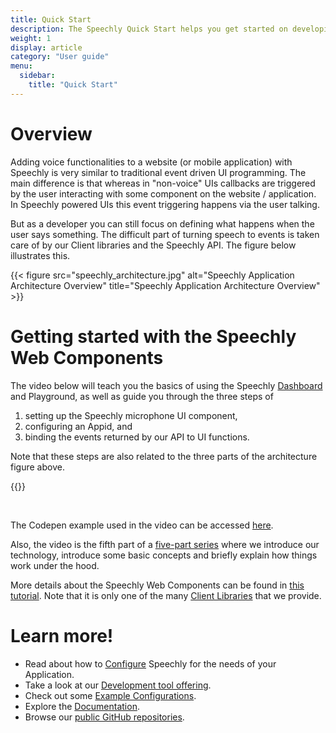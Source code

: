 ```yaml
---
title: Quick Start
description: The Speechly Quick Start helps you get started on developing with Speechly on the Web.
weight: 1
display: article
category: "User guide"
menu:
  sidebar:
    title: "Quick Start"
---
```

# Overview
Adding voice functionalities to a website (or mobile application) with Speechly is very similar to traditional event driven UI programming. The main difference is that whereas in "non-voice" UIs callbacks are triggered by the user interacting with some component on the website / application. In Speechly powered UIs this event triggering happens via the user talking.

But as a developer you can still focus on defining what happens when the user says something. The difficult part of turning speech to events is taken care of by our Client libraries and the Speechly API. The figure below illustrates this.

{{< figure src="speechly_architecture.jpg" alt="Speechly Application Architecture Overview" title="Speechly Application Architecture Overview" >}}

# Getting started with the Speechly Web Components
The video below will teach you the basics of using the Speechly [Dashboard](https://www.speechly.com/dashboard) and Playground, as well as guide you through the three steps of
1. setting up the Speechly microphone UI component,
2. configuring an Appid, and
3. binding the events returned by our API to UI functions.

Note that these steps are also related to the three parts of the architecture figure above.

{{<youtube QmpFAJmF1gk>}}

<br>

The Codepen example used in the video can be accessed [here](https://codepen.io/hheikinh/pen/ExmMxpZ).

Also, the video is the fifth part of a [five-part series](how-speechly-works) where we introduce our technology, introduce some basic concepts and briefly explain how things work under the hood.

More details about the Speechly Web Components can be found in [this tutorial](https://speechly.github.io/browser-ui/v3/). Note that it is only one of the many [Client Libraries](/client-libraries/) that we provide.

# Learn more!

- Read about how to [Configure](/slu-examples/) Speechly for the needs of your Application.
- Take a look at our [Development tool offering](/dev-tools).
- Check out some [Example Configurations](/slu-examples/example-configuration/).
- Explore the [Documentation](/).
- Browse our [public GitHub repositories](https://github.com/speechly/).
